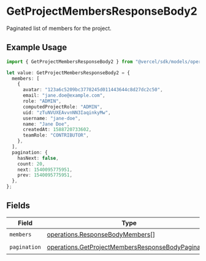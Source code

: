 # GetProjectMembersResponseBody2

Paginated list of members for the project.

## Example Usage

```typescript
import { GetProjectMembersResponseBody2 } from "@vercel/sdk/models/operations";

let value: GetProjectMembersResponseBody2 = {
  members: [
    {
      avatar: "123a6c5209bc3778245d011443644c8d27dc2c50",
      email: "jane.doe@example.com",
      role: "ADMIN",
      computedProjectRole: "ADMIN",
      uid: "zTuNVUXEAvvnNN3IaqinkyMw",
      username: "jane-doe",
      name: "Jane Doe",
      createdAt: 1588720733602,
      teamRole: "CONTRIBUTOR",
    },
  ],
  pagination: {
    hasNext: false,
    count: 20,
    next: 1540095775951,
    prev: 1540095775951,
  },
};
```

## Fields

| Field                                                                                                                    | Type                                                                                                                     | Required                                                                                                                 | Description                                                                                                              |
| ------------------------------------------------------------------------------------------------------------------------ | ------------------------------------------------------------------------------------------------------------------------ | ------------------------------------------------------------------------------------------------------------------------ | ------------------------------------------------------------------------------------------------------------------------ |
| `members`                                                                                                                | [operations.ResponseBodyMembers](../../models/operations/responsebodymembers.md)[]                                       | :heavy_check_mark:                                                                                                       | N/A                                                                                                                      |
| `pagination`                                                                                                             | [operations.GetProjectMembersResponseBodyPagination](../../models/operations/getprojectmembersresponsebodypagination.md) | :heavy_check_mark:                                                                                                       | N/A                                                                                                                      |